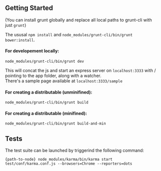 ## Getting Started

(You can install grunt globally and replace all local paths to grunt-cli with just `grunt`)

The ususal `npm install` and `node_modules/grunt-cli/bin/grunt bower:install`.

#### For developement locally:

`node_modules/grunt-cli/bin/grunt dev`

This will concat the js and start an express server on `localhost:3333` with / pointing to the app folder, along with a watcher.
</br>
There's a sample page available at `localhost:3333/sample`

#### For creating a distributable (unminifined):

`node_modules/grunt-cli/bin/grunt build`

#### For creating a distributable (minifined):

`node_modules/grunt-cli/bin/grunt build-and-min`

## Tests 

The test suite can be launched by triggerind the following command:

`{path-to-node} node_modules/karma/bin/karma start test/conf/karma.conf.js --browsers=Chrome --reporters=dots`